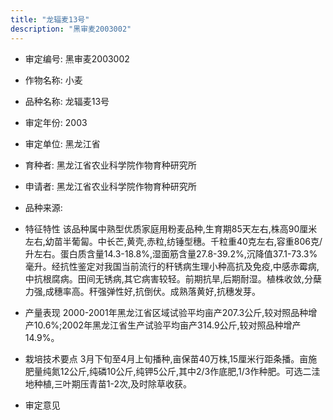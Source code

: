 ```yaml
---
title: "龙辐麦13号"
description: "黑审麦2003002"
---
```

* 审定编号:  黑审麦2003002

*  作物名称:  小麦

*  品种名称:  龙辐麦13号

*  审定年份:  2003

*  审定单位:  黑龙江省

* 育种者:  黑龙江省农业科学院作物育种研究所

*  申请者:  黑龙江省农业科学院作物育种研究所

*  品种来源:  

*  特征特性
该品种属中熟型优质家庭用粉麦品种,生育期85天左右,株高90厘米左右,幼苗半葡匐。中长芒,黄壳,赤粒,纺锤型穗。千粒重40克左右,容重806克/升左右。蛋白质含量14.3-18.8%,湿面筋含量27.8-39.2%,沉降值37.1-73.3%毫升。经抗性鉴定对我国当前流行的秆锈病生理小种高抗及免疫,中感赤霉病,中抗根腐病。田间无锈病,其它病害较轻。前期抗旱,后期耐湿。植株收敛,分蘖力强,成穗率高。秆强弹性好,抗倒伏。成熟落黄好,抗穗发芽。

*  产量表现
2000-2001年黑龙江省区域试验平均亩产207.3公斤,较对照品种增产10.6%;2002年黑龙江省生产试验平均亩产314.9公斤,较对照品种增产14.9%。

*  栽培技术要点
3月下旬至4月上旬播种,亩保苗40万株,15厘米行距条播。亩施肥量纯氮12公斤,纯磷10公斤,纯钾5公斤,其中2/3作底肥,1/3作种肥。可选二洼地种植,三叶期压青苗1-2次,及时除草收获。

*  审定意见


